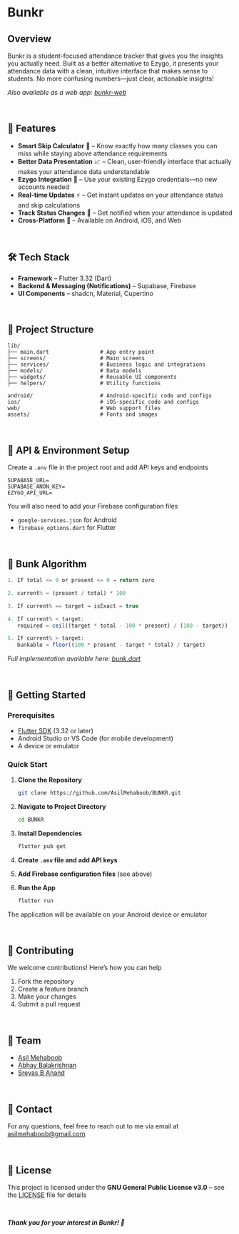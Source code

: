 # Bunkr

## Overview

Bunkr is a student-focused attendance tracker that gives you the insights you actually need. Built as a better alternative to Ezygo, it presents your attendance data with a clean, intuitive interface that makes sense to students. No more confusing numbers—just clear, actionable insights!

*Also available as a web app: [bunkr-web](https://github.com/ABHAY-100/bunkr-web)*

<br />

## 🎯 Features

- **Smart Skip Calculator** 🧮 – Know exactly how many classes you can miss while staying above attendance requirements
- **Better Data Presentation** 📈 – Clean, user-friendly interface that actually makes your attendance data understandable
- **Ezygo Integration** 🔄 – Use your existing Ezygo credentials—no new accounts needed
- **Real-time Updates** ⚡ – Get instant updates on your attendance status and skip calculations
- **Track Status Changes** 📝 – Get notified when your attendance is updated
- **Cross-Platform** 📱 – Available on Android, iOS, and Web

<br />

## 🛠️ Tech Stack

- **Framework** – Flutter 3.32 (Dart)
- **Backend & Messaging (Notifications)** – Supabase, Firebase
- **UI Components** – shadcn, Material, Cupertino

<br />

## 📁 Project Structure

```
lib/
├── main.dart                # App entry point
├── screens/                 # Main screens
├── services/                # Business logic and integrations
├── models/                  # Data models
├── widgets/                 # Reusable UI components
├── helpers/                 # Utility functions

android/                     # Android-specific code and configs
ios/                         # iOS-specific code and configs
web/                         # Web support files
assets/                      # Fonts and images
```

<br />

## 🔌 API & Environment Setup

Create a `.env` file in the project root and add API keys and endpoints

```
SUPABASE_URL=
SUPABASE_ANON_KEY=
EZYGO_API_URL=
```

You will also need to add your Firebase configuration files
- `google-services.json` for Android
- `firebase_options.dart` for Flutter

<br />

## 🧮 Bunk Algorithm

```ts
1. If total <= 0 or present <= 0 → return zero

2. current% = (present / total) * 100

3. If current% == target → isExact = true

4. If current% < target:
   required = ceil((target * total - 100 * present) / (100 - target))

5. If current% > target:
   bunkable = floor((100 * present - target * total) / target)
```

*Full implementation available here: [bunk.dart](https://github.com/AsilMehaboob/bunkr/blob/main/lib/widgets/home/bunk_message.dart)*

<br />

## 🚀 Getting Started

### Prerequisites

- [Flutter SDK](https://docs.flutter.dev/get-started/install) (3.32 or later)
- Android Studio or VS Code (for mobile development)
- A device or emulator

### Quick Start

1. **Clone the Repository**
   ```bash
   git clone https://github.com/AsilMehaboob/BUNKR.git
   ```

2. **Navigate to Project Directory**
   ```bash
   cd BUNKR
   ```

3. **Install Dependencies**
   ```bash
   flutter pub get
   ```

4. **Create `.env` file and add API keys**

5. **Add Firebase configuration files** (see above)

6. **Run the App**
   ```bash
   flutter run
   ```

The application will be available on your Android device or emulator

<br />

## 🤝 Contributing

We welcome contributions! Here’s how you can help

1. Fork the repository
2. Create a feature branch
3. Make your changes
4. Submit a pull request

<br />

## 👥 Team

- [Asil Mehaboob](https://github.com/AsilMehaboob)
- [Abhay Balakrishnan](https://github.com/ABHAY-100)
- [Sreyas B Anand](https://github.com/sreyas-b-anand)

<br />

## 📧 Contact

For any questions, feel free to reach out to me via email at [asilmehaboob@gmail.com](mailto:asilmehaboob@gmail.com)

<br />

## 📄 License

This project is licensed under the **GNU General Public License v3.0** – see the [LICENSE](LICENSE) file for details

<br />

***Thank you for your interest in Bunkr! 🤝*** 
